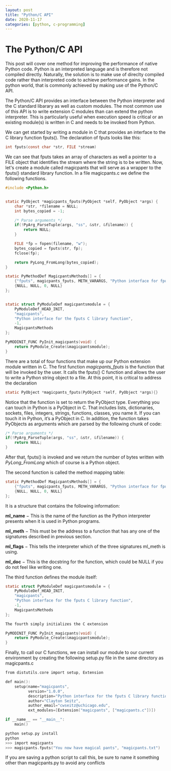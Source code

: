 ```yaml
---
layout: post
title: "Python/C API"
date: 2020-11-17
categories: [python, c-programming]
---
```


# The Python/C API

This post will cover one method for improving the performance of native Python code. Python is an interpreted language and is therefore not compiled directly. Naturally, the solution is to make use of direclty compiled code rather than interpreted code to achieve performance gains. In the python world, that is commonly achieved by making use of the Python/C API.

The Python/C API provides an interface between the Python interpreter and the C standard libarary as well as custom modules. The most common use of this API is to write extension C modules than can extend the python interpreter. This is particularly useful when execution speed is critical or an existing module(s) is written in C and needs to be invoked from Python.

We can get started by writing a module in C that provides an interface to the C library function fputs(). The declaration of fputs looks like this:


```c
int fputs(const char *str, FILE *stream)
```

We can see that fputs takes an array of characters as well a pointer to a FILE object that identifies the stream where the string is to be written. Now, let's create a module called magicpants that will serve as a wrapper to the fputs() standard library function. In a file magicpants.c we define the following functions.


```c
#include <Python.h>


static PyObject *magicpants_fputs(PyObject *self, PyObject *args) {
    char *str, *filename = NULL;
    int bytes_copied = -1;

    /* Parse arguments */
    if(!PyArg_ParseTuple(args, "ss", &str, &filename)) {
        return NULL;
    }

    FILE *fp = fopen(filename, "w");
    bytes_copied = fputs(str, fp);
    fclose(fp);

    return PyLong_FromLong(bytes_copied);
}

static PyMethodDef MagicpantsMethods[] = {
    {"fputs", magicpants_fputs, METH_VARARGS, "Python interface for fputs C library function"},
    {NULL, NULL, 0, NULL}
};


static struct PyModuleDef magicpantsmodule = {
    PyModuleDef_HEAD_INIT,
    "magicpants",
    "Python interface for the fputs C library function",
    -1,
    MagicpantsMethods
};

PyMODINIT_FUNC PyInit_magicpants(void) {
    return PyModule_Create(&magicpantsmodule);
}

```

There are a total of four functions that make up our Python extension module written in C. The first function *magicpants_fputs* is the function that will be invoked by the user. It calls the fputs() C function and allows the user to write a Python string object to a file. At this point, it is critical to address the declaration


```c
static PyObject *magicpants_fputs(PyObject *self, PyObject *args){}
```

Notice that the function is set to return the PyObject type. Everything you can touch in Python is a PyObject in C. That includes lists, dictionaries, sockets, files, integers, strings, functions, classes, you name it. If you can touch it in Python, it’s a PyObject in C. In addition, the function takes PyObjects as arguments which are parsed by the following chunk of code:


```c
/* Parse arguments */
if(!PyArg_ParseTuple(args, "ss", &str, &filename)) {
    return NULL;
}
```

After that, fputs() is invoked and we return the number of bytes written with *PyLong_FromLong* which of course is a Python object.

The second function is called the method mapping table:


```c
static PyMethodDef MagicpantsMethods[] = {
    {"fputs", magicpants_fputs, METH_VARARGS, "Python interface for fputs C library function"},
    {NULL, NULL, 0, NULL}
};
```

It is a structure that contains the following information:

**ml_name** − This is the name of the function as the Python interpreter presents when it is used in Python programs.

**ml_meth** − This must be the address to a function that has any one of the signatures described in previous section.

**ml_flags** − This tells the interpreter which of the three signatures ml_meth is using.

**ml_doc** − This is the docstring for the function, which could be NULL if you do not feel like writing one.

The third function defines the module itself:


```c
static struct PyModuleDef magicpantsmodule = {
    PyModuleDef_HEAD_INIT,
    "magicpants",
    "Python interface for the fputs C library function",
    -1,
    MagicpantsMethods
};
```


```c
The fourth simply initializes the C extension
```


```c
PyMODINIT_FUNC PyInit_magicpants(void) {
    return PyModule_Create(&magicpantsmodule);
}

```

Finally, to call our C functions, we can install our module to our current environment by creating the following setup.py file in the same directory as magicpants.c


```c
from distutils.core import setup, Extension

def main():
    setup(name="magicpants",
          version="1.0.0",
          description="Python interface for the fputs C library function",
          author="Clayton Seitz",
          author_email="cwseitz@uchicago.edu",
          ext_modules=[Extension("magicpants", ["magicpants.c"])])

if __name__ == "__main__":
    main()

```


```c
python setup.py install
python
>>> import magicpants
>>> magicpants.fputs("You now have magical pants", "magicpants.txt")
```

If you are saving a python script to call this, be sure to name it something other than magicpants.py to avoid any conflicts
